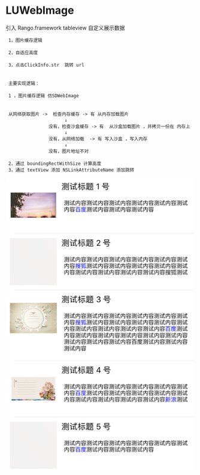 # LUWebImage

  引入 Rango.framework  tableview 自定义展示数据
  
     1，图片缓存逻辑
     
     2，自适应高度
     
     3，点击ClickInfo.str  跳转 url
     
     
     主要实现逻辑：
     
     1 ，图片缓存逻辑 仿SDWebImage
     
     
     从网络获取图片 ->  检查内存缓存 -> 有 从内存加载图片
                          ↓
                    没有，检查沙盒缓存 -> 有  从沙盒加载图片 ，并拷贝一份在 内存上
                          ↓
                    没有，从网络加载  -> 有 写入沙盒 ，写入内存
                          ↓
                    没有，图片地址不对
     
     2，通过 boundingRectWithSize 计算高度
     3，通过 textView 添加 NSLinkAttributeName 添加跳转
     

![image](https://github.com/luzhilei/LUWebImage/blob/master/LUWebImage/Assets.xcassets/2.imageset/1.png)
